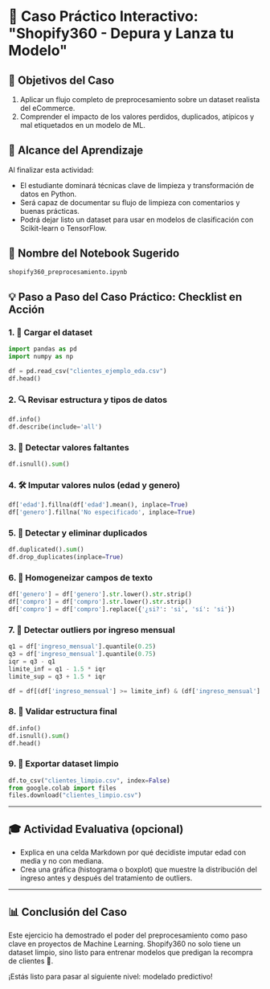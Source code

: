 # **🛒 Caso Práctico Interactivo: "Shopify360 - Depura y Lanza tu Modelo"**

## 🎯 Objetivos del Caso

1. Aplicar un flujo completo de preprocesamiento sobre un dataset realista del eCommerce.
2. Comprender el impacto de los valores perdidos, duplicados, atípicos y mal etiquetados en un modelo de ML.

## 📖 Alcance del Aprendizaje

Al finalizar esta actividad:

- El estudiante dominará técnicas clave de limpieza y transformación de datos en Python.
- Será capaz de documentar su flujo de limpieza con comentarios y buenas prácticas.
- Podrá dejar listo un dataset para usar en modelos de clasificación con Scikit-learn o TensorFlow.

## 📒 Nombre del Notebook Sugerido

```python
shopify360_preprocesamiento.ipynb
```

## 💡 Paso a Paso del Caso Práctico: Checklist en Acción

### 1. 💾 Cargar el dataset

```python
import pandas as pd
import numpy as np

df = pd.read_csv("clientes_ejemplo_eda.csv")
df.head()
```

### 2. 🔍 Revisar estructura y tipos de datos

```python
df.info()
df.describe(include='all')
```

### 3. 🔢 Detectar valores faltantes

```python
df.isnull().sum()
```

### 4. 🛠️ Imputar valores nulos (edad y genero)

```python
df['edad'].fillna(df['edad'].mean(), inplace=True)
df['genero'].fillna('No especificado', inplace=True)
```

### 5. 🔄 Detectar y eliminar duplicados

```python
df.duplicated().sum()
df.drop_duplicates(inplace=True)
```

### 6. 📝 Homogeneizar campos de texto

```python
df['genero'] = df['genero'].str.lower().str.strip()
df['compro'] = df['compro'].str.lower().str.strip()
df['compro'] = df['compro'].replace({'¿si?': 'si', 'sí': 'si'})
```

### 7. 🚨 Detectar outliers por ingreso mensual

```python
q1 = df['ingreso_mensual'].quantile(0.25)
q3 = df['ingreso_mensual'].quantile(0.75)
iqr = q3 - q1
limite_inf = q1 - 1.5 * iqr
limite_sup = q3 + 1.5 * iqr

df = df[(df['ingreso_mensual'] >= limite_inf) & (df['ingreso_mensual'] <= limite_sup)]
```

### 8. 🔄 Validar estructura final

```python
df.info()
df.isnull().sum()
df.head()
```

### 9. 📂 Exportar dataset limpio

```python
df.to_csv("clientes_limpio.csv", index=False)
from google.colab import files
files.download("clientes_limpio.csv")
```

------

## 🎓 Actividad Evaluativa (opcional)

- Explica en una celda Markdown por qué decidiste imputar edad con media y no con mediana.
- Crea una gráfica (histograma o boxplot) que muestre la distribución del ingreso antes y después del tratamiento de outliers.

------

## 📊 Conclusión del Caso

Este ejercicio ha demostrado el poder del preprocesamiento como paso clave en proyectos de Machine Learning. Shopify360 no solo tiene un dataset limpio, sino listo para entrenar modelos que predigan la recompra de clientes 🚀.

¡Estás listo para pasar al siguiente nivel: modelado predictivo!